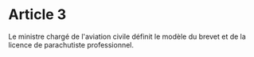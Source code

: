 # Article 3

Le ministre chargé de l'aviation civile définit le modèle du brevet et de la licence de parachutiste professionnel.
